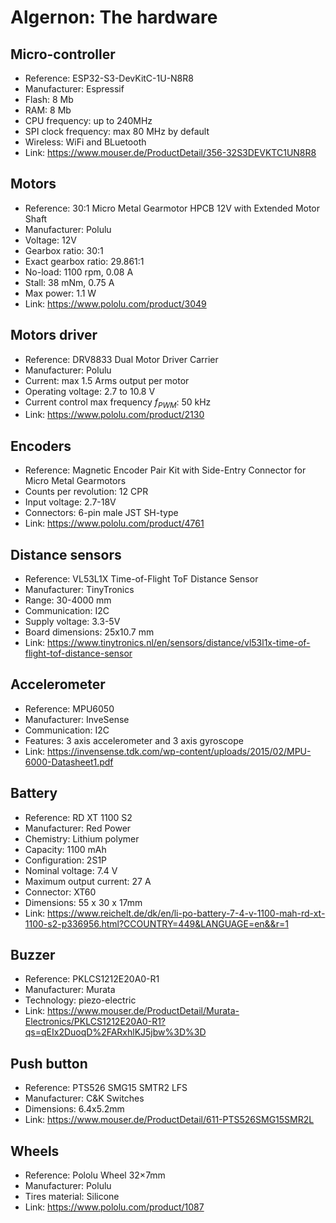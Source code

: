 # Algernon: The hardware

## Micro-controller

- Reference: ESP32-S3-DevKitC-1U-N8R8
- Manufacturer: Espressif
- Flash: 8 Mb
- RAM: 8 Mb
- CPU frequency: up to 240MHz
- SPI clock frequency: max 80 MHz by default
- Wireless: WiFi and BLuetooth
- Link: https://www.mouser.de/ProductDetail/356-32S3DEVKTC1UN8R8

## Motors

- Reference: 30:1 Micro Metal Gearmotor HPCB 12V with Extended Motor Shaft
- Manufacturer: Polulu
- Voltage: 12V
- Gearbox ratio: 30:1
- Exact gearbox ratio: 29.861:1
- No-load: 1100 rpm, 0.08 A
- Stall: 38 mNm, 0.75 A
- Max power: 1.1 W
- Link: https://www.pololu.com/product/3049

## Motors driver

- Reference: DRV8833 Dual Motor Driver Carrier
- Manufacturer: Polulu
- Current: max 1.5 Arms output per motor
- Operating voltage: 2.7 to 10.8 V
- Current control max frequency $f_{PWM}$: 50 kHz
- Link: https://www.pololu.com/product/2130

## Encoders

- Reference: Magnetic Encoder Pair Kit with Side-Entry Connector for Micro Metal Gearmotors
- Counts per revolution: 12 CPR
- Input voltage: 2.7-18V
- Connectors: 6-pin male JST SH-type
- Link: https://www.pololu.com/product/4761

## Distance sensors

- Reference: VL53L1X Time-of-Flight ToF Distance Sensor
- Manufacturer: TinyTronics
- Range: 30-4000 mm
- Communication: I2C
- Supply voltage: 3.3-5V
- Board dimensions: 25x10.7 mm
- Link: https://www.tinytronics.nl/en/sensors/distance/vl53l1x-time-of-flight-tof-distance-sensor

## Accelerometer

- Reference: MPU6050
- Manufacturer: InveSense
- Communication: I2C
- Features: 3 axis accelerometer and 3 axis gyroscope
- Link: https://invensense.tdk.com/wp-content/uploads/2015/02/MPU-6000-Datasheet1.pdf

## Battery

- Reference: RD XT 1100 S2
- Manufacturer: Red Power
- Chemistry: Lithium polymer
- Capacity: 1100 mAh
- Configuration: 2S1P
- Nominal voltage: 7.4 V
- Maximum output current: 27 A
- Connector: XT60
- Dimensions: 55 x 30 x 17mm
- Link: https://www.reichelt.de/dk/en/li-po-battery-7-4-v-1100-mah-rd-xt-1100-s2-p336956.html?CCOUNTRY=449&LANGUAGE=en&&r=1

## Buzzer

- Reference: PKLCS1212E20A0-R1
- Manufacturer: Murata
- Technology: piezo-electric
- Link: https://www.mouser.de/ProductDetail/Murata-Electronics/PKLCS1212E20A0-R1?qs=qEIx2DuoqD%2FARxhlKJ5jbw%3D%3D

## Push button

- Reference: PTS526 SMG15 SMTR2 LFS
- Manufacturer: C&K Switches
- Dimensions: 6.4x5.2mm
- Link: https://www.mouser.de/ProductDetail/611-PTS526SMG15SMR2L

## Wheels

- Reference: Pololu Wheel 32×7mm
- Manufacturer: Polulu
- Tires material: Silicone
- Link: https://www.pololu.com/product/1087

